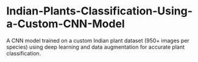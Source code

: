 # Indian-Plants-Classification-Using-a-Custom-CNN-Model
A CNN model trained on a custom Indian plant dataset (950+ images per species) using deep learning and data augmentation for accurate plant classification.
